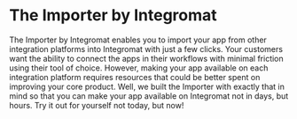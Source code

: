 # The Importer by Integromat

The Importer by Integromat enables you to import your app from other integration platforms into Integromat with just a few clicks. Your customers want the ability to connect the apps in their workflows with minimal friction using their tool of choice. However, making your app available on each integration platform requires resources that could be better spent on improving your core product. Well, we built the Importer with exactly that in mind so that you can make your app available on Integromat not in days, but hours. Try it out for yourself not today, but now!